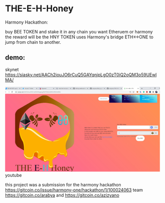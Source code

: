 
# THE-E-H-Honey

Harmony Hackathon:

buy BEE  TOKEN  and stake it in any chain you want Etheruem or harmony 
the reward will be the HNY TOKEN 
uses Harmony's bridge ETH<->ONE to jump from chain to another.
## demo:
skynet 
https://siasky.net/AACh2iouJO6rCuQ5GAYqnjpLgO0zT0iQ2oQM3o59UEwlMA/

[![Video](src/assets/videoshot.jpg)](https://youtu.be/DltdM4qXWG8)
youtube



this project was a submission for the harmony hackathon https://gitcoin.co/issue/harmony-one/hackathon/1/100024063
team https://gitcoin.co/arabya and https://gitcoin.co/azizyano

